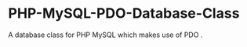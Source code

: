 PHP-MySQL-PDO-Database-Class
============================

A database class for PHP MySQL which makes use of PDO .